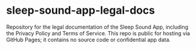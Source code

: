 # sleep-sound-app-legal-docs
Repository for the legal documentation of the Sleep Sound App, including the Privacy Policy and Terms of Service.  This repo is public for hosting via GitHub Pages; it contains no source code or confidential app data. 
